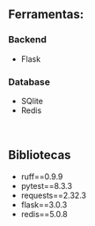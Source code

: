 ## Ferramentas:

### Backend
- Flask

### Database
- SQlite
- Redis

<br>

## Bibliotecas
- ruff==0.9.9
- pytest==8.3.3
- requests==2.32.3
- flask==3.0.3
- redis==5.0.8